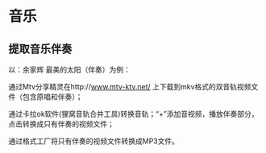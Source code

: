 # 音乐
## 提取音乐伴奏
以：余家辉 最美的太阳（伴奏）为例：

通过Mtv分享精灵在http://www.mtv-ktv.net/ 上下载到mkv格式的双音轨视频文件（包含原唱和伴奏）；

通过卡拉ok软件(狸窝音轨合并工具)转换音轨；“+”添加音视频，播放伴奏部分，点击转换成只有伴奏的视频文件；

通过格式工厂将只有伴奏的视频文件转换成MP3文件。
